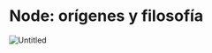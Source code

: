 # Node: orígenes y filosofía

![Untitled](Node%20ori%CC%81genes%20y%20filosofi%CC%81a%20106b4b8a17bb468e8b67c0e638cfb82f/Untitled.png)